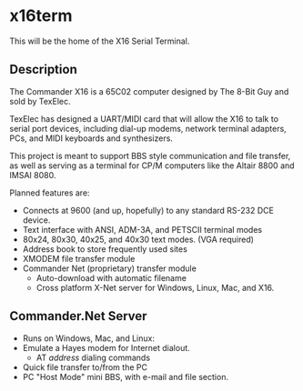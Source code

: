 # x16term
This will be the home of the X16 Serial Terminal.

## Description

The Commander X16 is a 65C02 computer designed by The 8-Bit Guy and sold by TexElec. 

TexElec has designed a UART/MIDI card that will allow the X16 to talk to serial port devices, including dial-up modems, network terminal adapters, PCs, and MIDI keyboards and synthesizers.

This project is meant to support BBS style communication and file transfer, as well as serving as a terminal for CP/M computers like the Altair 8800 and IMSAI 8080.

Planned features are:

* Connects at 9600 (and up, hopefully) to any standard RS-232 DCE device.
* Text interface with ANSI, ADM-3A, and PETSCII terminal modes
* 80x24, 80x30, 40x25, and 40x30 text modes. (VGA required)
* Address book to store frequently used sites
* XMODEM file transfer module
* Commander Net (proprietary) transfer module
  * Auto-download with automatic filename
  * Cross platform X-Net server for Windows, Linux, Mac, and X16.

## Commander.Net Server
* Runs on Windows, Mac, and Linux:
* Emulate a Hayes modem for Internet dialout.
  * AT *address* dialing commands
* Quick file transfer to/from the PC
* PC "Host Mode" mini BBS, with e-mail and file section.
